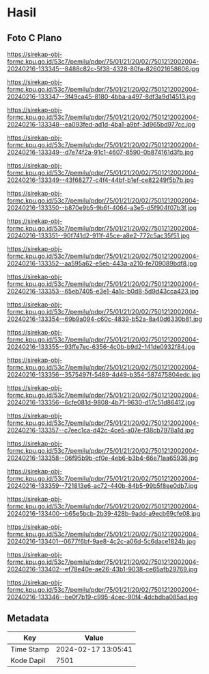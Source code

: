# Hasil

## Foto C Plano

https://sirekap-obj-formc.kpu.go.id/53c7/pemilu/pdpr/75/01/21/20/02/7501212002004-20240216-133345--8488c82c-5f38-4328-80fa-826021658606.jpg

https://sirekap-obj-formc.kpu.go.id/53c7/pemilu/pdpr/75/01/21/20/02/7501212002004-20240216-133347--3f49ca45-8180-4bba-a497-8df3a9d14513.jpg

https://sirekap-obj-formc.kpu.go.id/53c7/pemilu/pdpr/75/01/21/20/02/7501212002004-20240216-133348--ea093fed-ad1d-4ba1-a9bf-3d965bd977cc.jpg

https://sirekap-obj-formc.kpu.go.id/53c7/pemilu/pdpr/75/01/21/20/02/7501212002004-20240216-133349--d7e74f2a-91c1-4607-8590-0b874161d3fb.jpg

https://sirekap-obj-formc.kpu.go.id/53c7/pemilu/pdpr/75/01/21/20/02/7501212002004-20240216-133349--43f68277-c4f4-44bf-b1ef-ce82249f5b7b.jpg

https://sirekap-obj-formc.kpu.go.id/53c7/pemilu/pdpr/75/01/21/20/02/7501212002004-20240216-133350--b870e9b5-9b6f-4064-a3e5-d5f904f07b3f.jpg

https://sirekap-obj-formc.kpu.go.id/53c7/pemilu/pdpr/75/01/21/20/02/7501212002004-20240216-133351--90f741d2-911f-45ce-a8e2-772c5ac35f51.jpg

https://sirekap-obj-formc.kpu.go.id/53c7/pemilu/pdpr/75/01/21/20/02/7501212002004-20240216-133352--aa595a62-e5eb-443a-a210-fe709089bdf8.jpg

https://sirekap-obj-formc.kpu.go.id/53c7/pemilu/pdpr/75/01/21/20/02/7501212002004-20240216-133353--65eb7405-e3e1-4a1c-b0d8-5d9d43cca423.jpg

https://sirekap-obj-formc.kpu.go.id/53c7/pemilu/pdpr/75/01/21/20/02/7501212002004-20240216-133354--69b9a094-c60c-4839-b52a-8a40d6330b81.jpg

https://sirekap-obj-formc.kpu.go.id/53c7/pemilu/pdpr/75/01/21/20/02/7501212002004-20240216-133355--93ffe7ec-6356-4c0b-b9d2-141de0932f84.jpg

https://sirekap-obj-formc.kpu.go.id/53c7/pemilu/pdpr/75/01/21/20/02/7501212002004-20240216-133356--3575497f-5489-4d49-b354-587475804edc.jpg

https://sirekap-obj-formc.kpu.go.id/53c7/pemilu/pdpr/75/01/21/20/02/7501212002004-20240216-133356--6cfe081d-9808-4b71-9630-d17c51d86412.jpg

https://sirekap-obj-formc.kpu.go.id/53c7/pemilu/pdpr/75/01/21/20/02/7501212002004-20240216-133357--c7eec1ca-d42c-4ce5-a07e-f38cb7978a1d.jpg

https://sirekap-obj-formc.kpu.go.id/53c7/pemilu/pdpr/75/01/21/20/02/7501212002004-20240216-133358--06f95b9b-cf0e-4eb6-b3b4-66e71aa65936.jpg

https://sirekap-obj-formc.kpu.go.id/53c7/pemilu/pdpr/75/01/21/20/02/7501212002004-20240216-133359--721813e6-ac72-440b-84b5-99b5f8ee0db7.jpg

https://sirekap-obj-formc.kpu.go.id/53c7/pemilu/pdpr/75/01/21/20/02/7501212002004-20240216-133400--b65e5bcb-2b39-428b-9add-a9ecb69cfe08.jpg

https://sirekap-obj-formc.kpu.go.id/53c7/pemilu/pdpr/75/01/21/20/02/7501212002004-20240216-133401--0677f6bf-9ae8-4c2c-a06d-5c6dace1824b.jpg

https://sirekap-obj-formc.kpu.go.id/53c7/pemilu/pdpr/75/01/21/20/02/7501212002004-20240216-133402--ef78e40e-ae26-43b1-9038-ce65afb29769.jpg

https://sirekap-obj-formc.kpu.go.id/53c7/pemilu/pdpr/75/01/21/20/02/7501212002004-20240216-133346--be0f7b19-c995-4cec-90f4-4dcbdba085ad.jpg


## Metadata

| Key        | Value               |
| ---------- | ------------------- |
| Time Stamp | 2024-02-17 13:05:41 |
| Kode Dapil | 7501                |



